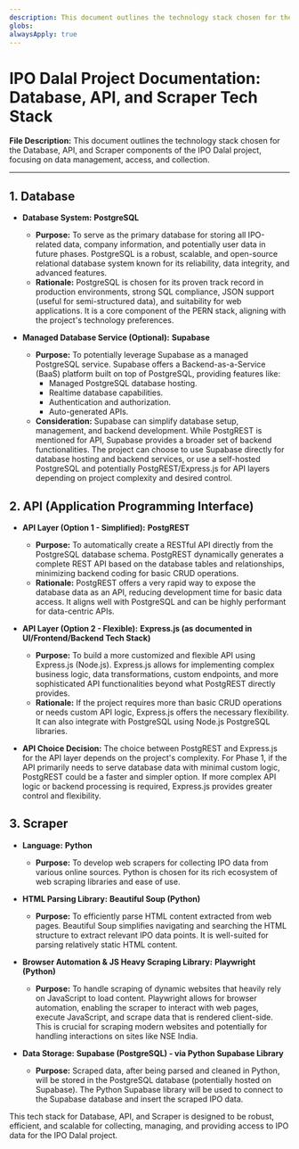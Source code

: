 ```yaml
---
description: This document outlines the technology stack chosen for the Database, API, and Scraper components of the IPO Dalal project, focusing on data management, access, and collection.
globs: 
alwaysApply: true
---
```

# IPO Dalal Project Documentation: Database, API, and Scraper Tech Stack

**File Description:** This document outlines the technology stack chosen for the Database, API, and Scraper components of the IPO Dalal project, focusing on data management, access, and collection.

---

## 1. Database

*   **Database System:** **PostgreSQL**
    *   **Purpose:** To serve as the primary database for storing all IPO-related data, company information, and potentially user data in future phases. PostgreSQL is a robust, scalable, and open-source relational database system known for its reliability, data integrity, and advanced features.
    *   **Rationale:** PostgreSQL is chosen for its proven track record in production environments, strong SQL compliance, JSON support (useful for semi-structured data), and suitability for web applications. It is a core component of the PERN stack, aligning with the project's technology preferences.

*   **Managed Database Service (Optional):** **Supabase**
    *   **Purpose:** To potentially leverage Supabase as a managed PostgreSQL service. Supabase offers a Backend-as-a-Service (BaaS) platform built on top of PostgreSQL, providing features like:
        *   Managed PostgreSQL database hosting.
        *   Realtime database capabilities.
        *   Authentication and authorization.
        *   Auto-generated APIs.
    *   **Consideration:** Supabase can simplify database setup, management, and backend development.  While PostgREST is mentioned for API, Supabase provides a broader set of backend functionalities. The project can choose to use Supabase directly for database hosting and backend services, or use a self-hosted PostgreSQL and potentially PostgREST/Express.js for API layers depending on project complexity and desired control.

## 2. API (Application Programming Interface)

*   **API Layer (Option 1 - Simplified):** **PostgREST**
    *   **Purpose:** To automatically create a RESTful API directly from the PostgreSQL database schema. PostgREST dynamically generates a complete REST API based on the database tables and relationships, minimizing backend coding for basic CRUD operations.
    *   **Rationale:** PostgREST offers a very rapid way to expose the database data as an API, reducing development time for basic data access. It aligns well with PostgreSQL and can be highly performant for data-centric APIs.

*   **API Layer (Option 2 - Flexible):** **Express.js (as documented in UI/Frontend/Backend Tech Stack)**
    *   **Purpose:** To build a more customized and flexible API using Express.js (Node.js). Express.js allows for implementing complex business logic, data transformations, custom endpoints, and more sophisticated API functionalities beyond what PostgREST directly provides.
    *   **Rationale:** If the project requires more than basic CRUD operations or needs custom API logic, Express.js offers the necessary flexibility. It can also integrate with PostgreSQL using Node.js PostgreSQL libraries.

*   **API Choice Decision:** The choice between PostgREST and Express.js for the API layer depends on the project's complexity. For Phase 1, if the API primarily needs to serve database data with minimal custom logic, PostgREST could be a faster and simpler option. If more complex API logic or backend processing is required, Express.js provides greater control and flexibility.

## 3. Scraper

*   **Language:** **Python**
    *   **Purpose:** To develop web scrapers for collecting IPO data from various online sources. Python is chosen for its rich ecosystem of web scraping libraries and ease of use.

*   **HTML Parsing Library:** **Beautiful Soup (Python)**
    *   **Purpose:** To efficiently parse HTML content extracted from web pages. Beautiful Soup simplifies navigating and searching the HTML structure to extract relevant IPO data points. It is well-suited for parsing relatively static HTML content.

*   **Browser Automation & JS Heavy Scraping Library:** **Playwright (Python)**
    *   **Purpose:** To handle scraping of dynamic websites that heavily rely on JavaScript to load content. Playwright allows for browser automation, enabling the scraper to interact with web pages, execute JavaScript, and scrape data that is rendered client-side. This is crucial for scraping modern websites and potentially for handling interactions on sites like NSE India.

*   **Data Storage:** **Supabase (PostgreSQL) - via Python Supabase Library**
    *   **Purpose:** Scraped data, after being parsed and cleaned in Python, will be stored in the PostgreSQL database (potentially hosted on Supabase). The Python Supabase library will be used to connect to the Supabase database and insert the scraped IPO data.

This tech stack for Database, API, and Scraper is designed to be robust, efficient, and scalable for collecting, managing, and providing access to IPO data for the IPO Dalal project.
